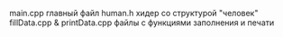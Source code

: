 main.cpp главный файл
human.h хидер со структурой "человек"
fillData.cpp & printData.cpp файлы с функциями заполнения и печати
